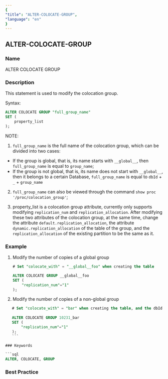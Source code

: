 ```yaml
---
{
"title": "ALTER-COLOCATE-GROUP",
"language": "en"
}
---
```


<!--
Licensed to the Apache Software Foundation (ASF) under one
or more contributor license agreements. See the NOTICE file
distributed with this work for additional information
regarding copyright ownership. The ASF licenses this file
to you under the Apache License, Version 2.0 (the
"License"); you may not use this file except in compliance
with the License. You may obtain a copy of the License at

  http://www.apache.org/licenses/LICENSE-2.0

Unless required by applicable law or agreed to in writing,
software distributed under the License is distributed on an
"AS IS" BASIS, WITHOUT WARRANTIES OR CONDITIONS OF ANY
KIND, either express or implied. See the License for the
specific language governing permissions and limitations
under the License.
-->

## ALTER-COLOCATE-GROUP

### Name

ALTER COLOCATE GROUP

<version since="dev"></version>

### Description

This statement is used to modify the colocation group.

Syntax:

```sql
ALTER COLOCATE GROUP "full_group_name"
SET (
    property_list
);
```

NOTE:

1. `full_group_name` is the full name of the colocation group, which can be divided into two cases:
 - If the group is global, that is, its name starts with `__global__`, then `full_group_name` is equal to `group_name`;
 - If the group is not global, that is, its name does not start with `__global__`, then it belongs to a certain Database, `full_group_name` is equal to `dbId` + `_` + `group_name`
 
2. `full_group_name` can also be viewed through the command `show proc '/proc/colocation_group'`;
	

3. property_list is a colocation group attribute, currently only supports modifying `replication_num` and `replication_allocation`. After modifying these two attributes of the colocation group, at the same time, change the attribute `default.replication_allocation`, the attribute `dynamic.replication_allocation` of the table of the group, and the `replication_allocation` of the existing partition to be the same as it.

### Example

1. Modify the number of copies of a global group

     ```sql
     # Set "colocate_with" = "__global__foo" when creating the table
     
     ALTER COLOCATE GROUP __global__foo
     SET (
         "replication_num"="1"
     );   
     ```

2. Modify the number of copies of a non-global group

  ```sql
     # Set "colocate_with" = "bar" when creating the table, and the dbId of the Database where the table is located is 10231
     
     ALTER COLOCATE GROUP 10231_bar
     SET (
         "replication_num"="1"
     );
     ```

### Keywords

```sql
ALTER, COLOCATE, GROUP
```

### Best Practice
